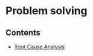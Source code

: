 # Problem solving

## Contents

* [Root Cause Analysis](https://github.com/MYOB-Technology/General_Developer/blob/master/things-we-value/general/problem-solving/root-cause-analysis.md)
